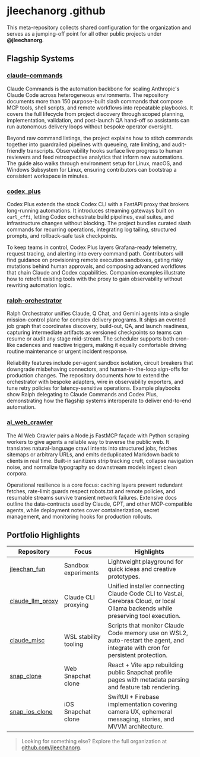 # jleechanorg .github

This meta-repository collects shared configuration for the organization and serves as a jumping-off point for all other public projects under **@jleechanorg**.

## Flagship Systems

### [claude-commands](https://github.com/jleechanorg/claude-commands)
Claude Commands is the automation backbone for scaling Anthropic's Claude Code across heterogeneous environments. The repository documents more than 150 purpose-built slash commands that compose MCP tools, shell scripts, and remote workflows into repeatable playbooks. It covers the full lifecycle from project discovery through scoped planning, implementation, validation, and post-launch QA hand-off so assistants can run autonomous delivery loops without bespoke operator oversight.

Beyond raw command listings, the project explains how to stitch commands together into guardrailed pipelines with queueing, rate limiting, and audit-friendly transcripts. Observability hooks surface live progress to human reviewers and feed retrospective analytics that inform new automations. The guide also walks through environment setup for Linux, macOS, and Windows Subsystem for Linux, ensuring contributors can bootstrap a consistent workspace in minutes.

### [codex_plus](https://github.com/jleechanorg/codex_plus)
Codex Plus extends the stock Codex CLI with a FastAPI proxy that brokers long-running automations. It introduces streaming gateways built on `curl_cffi`, letting Codex orchestrate build pipelines, eval suites, and infrastructure changes without blocking. The project bundles curated slash commands for recurring operations, integrating log tailing, structured prompts, and rollback-safe task checkpoints.

To keep teams in control, Codex Plus layers Grafana-ready telemetry, request tracing, and alerting into every command path. Contributors will find guidance on provisioning remote execution sandboxes, gating risky mutations behind human approvals, and composing advanced workflows that chain Claude and Codex capabilities. Companion examples illustrate how to retrofit existing tools with the proxy to gain observability without rewriting automation logic.

### [ralph-orchestrator](https://github.com/jleechanorg/ralph-orchestrator)
Ralph Orchestrator unifies Claude, Q Chat, and Gemini agents into a single mission-control plane for complex delivery programs. It ships an evented job graph that coordinates discovery, build-out, QA, and launch readiness, capturing intermediate artifacts as versioned checkpoints so teams can resume or audit any stage mid-stream. The scheduler supports both cron-like cadences and reactive triggers, making it equally comfortable driving routine maintenance or urgent incident response.

Reliability features include per-agent sandbox isolation, circuit breakers that downgrade misbehaving connectors, and human-in-the-loop sign-offs for production changes. The repository documents how to extend the orchestrator with bespoke adapters, wire in observability exporters, and tune retry policies for latency-sensitive operations. Example playbooks show Ralph delegating to Claude Commands and Codex Plus, demonstrating how the flagship systems interoperate to deliver end-to-end automation.

### [ai_web_crawler](https://github.com/jleechanorg/ai_web_crawler)
The AI Web Crawler pairs a Node.js FastMCP façade with Python scraping workers to give agents a reliable way to traverse the public web. It translates natural-language crawl intents into structured jobs, fetches sitemaps or arbitrary URLs, and emits deduplicated Markdown back to clients in real time. Built-in sanitizers strip tracking cruft, collapse navigation noise, and normalize typography so downstream models ingest clean corpora.

Operational resilience is a core focus: caching layers prevent redundant fetches, rate-limit guards respect robots.txt and remote policies, and resumable streams survive transient network failures. Extensive docs outline the data-contracts used by Claude, GPT, and other MCP-compatible agents, while deployment notes cover containerization, secret management, and monitoring hooks for production rollouts.

## Portfolio Highlights

| Repository | Focus | Highlights |
| --- | --- | --- |
| [jleechan_fun](https://github.com/jleechanorg/jleechan_fun) | Sandbox experiments | Lightweight playground for quick ideas and creative prototypes. |
| [claude_llm_proxy](https://github.com/jleechanorg/claude_llm_proxy) | Claude CLI proxying | Unified installer connecting Claude Code CLI to Vast.ai, Cerebras Cloud, or local Ollama backends while preserving tool execution. |
| [claude_misc](https://github.com/jleechanorg/claude_misc) | WSL stability tooling | Scripts that monitor Claude Code memory use on WSL2, auto-restart the agent, and integrate with cron for persistent protection. |
| [snap_clone](https://github.com/jleechanorg/snap_clone) | Web Snapchat clone | React + Vite app rebuilding public Snapchat profile pages with metadata parsing and feature tab rendering. |
| [snap_ios_clone](https://github.com/jleechanorg/snap_ios_clone) | iOS Snapchat clone | SwiftUI + Firebase implementation covering camera UX, ephemeral messaging, stories, and MVVM architecture. |

> Looking for something else? Explore the full organization at [github.com/jleechanorg](https://github.com/jleechanorg).
